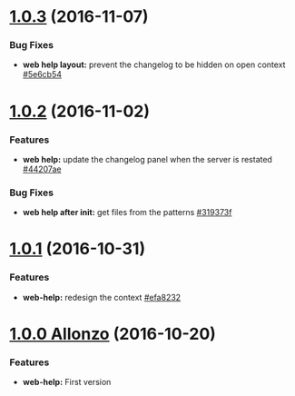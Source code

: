 <a name="1.0.3"></a>
# [1.0.3](https://github.com/CodeCorico/allons-y-web-help/compare/1.0.2...1.0.3) (2016-11-07)

### Bug Fixes
* **web help layout:** prevent the changelog to be hidden on open context [#5e6cb54](https://github.com/CodeCorico/allons-y-web-help/commit/5e6cb54)

<a name="1.0.2"></a>
# [1.0.2](https://github.com/CodeCorico/allons-y-web-help/compare/1.0.1...1.0.2) (2016-11-02)

### Features
* **web help:** update the changelog panel when the server is restated [#44207ae](https://github.com/CodeCorico/allons-y-web-help/commit/44207ae)

### Bug Fixes
* **web help after init:** get files from the patterns [#319373f](https://github.com/CodeCorico/allons-y-web-help/commit/319373f)

<a name="1.0.1"></a>
# [1.0.1](https://github.com/CodeCorico/allons-y-web-help/compare/1.0.0...1.0.1) (2016-10-31)

### Features
* **web-help:** redesign the context [#efa8232](https://github.com/CodeCorico/allons-y-web-help/commit/efa8232)

<a name="1.0.0"></a>
# [1.0.0 Allonzo](https://github.com/CodeCorico/allons-y-web-help/releases/tag/1.0.0) (2016-10-20)

### Features
* **web-help:** First version
